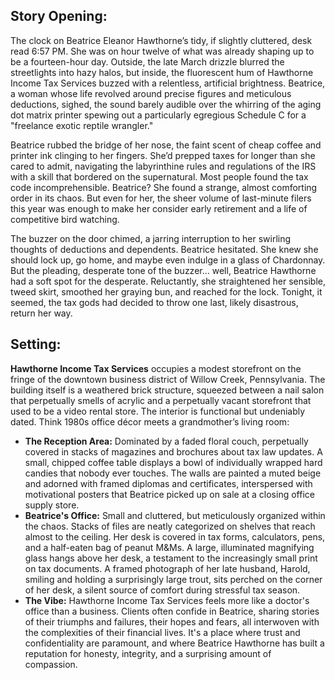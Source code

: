 ## Story Opening:

The clock on Beatrice Eleanor Hawthorne’s tidy, if slightly cluttered, desk read 6:57 PM. She was on hour twelve of what was already shaping up to be a fourteen-hour day. Outside, the late March drizzle blurred the streetlights into hazy halos, but inside, the fluorescent hum of Hawthorne Income Tax Services buzzed with a relentless, artificial brightness. Beatrice, a woman whose life revolved around precise figures and meticulous deductions, sighed, the sound barely audible over the whirring of the aging dot matrix printer spewing out a particularly egregious Schedule C for a "freelance exotic reptile wrangler."

Beatrice rubbed the bridge of her nose, the faint scent of cheap coffee and printer ink clinging to her fingers. She’d prepped taxes for longer than she cared to admit, navigating the labyrinthine rules and regulations of the IRS with a skill that bordered on the supernatural. Most people found the tax code incomprehensible. Beatrice? She found a strange, almost comforting order in its chaos. But even for her, the sheer volume of last-minute filers this year was enough to make her consider early retirement and a life of competitive bird watching.

The buzzer on the door chimed, a jarring interruption to her swirling thoughts of deductions and dependents. Beatrice hesitated. She knew she should lock up, go home, and maybe even indulge in a glass of Chardonnay. But the pleading, desperate tone of the buzzer... well, Beatrice Hawthorne had a soft spot for the desperate. Reluctantly, she straightened her sensible, tweed skirt, smoothed her graying bun, and reached for the lock. Tonight, it seemed, the tax gods had decided to throw one last, likely disastrous, return her way.

## Setting:

**Hawthorne Income Tax Services** occupies a modest storefront on the fringe of the downtown business district of Willow Creek, Pennsylvania. The building itself is a weathered brick structure, squeezed between a nail salon that perpetually smells of acrylic and a perpetually vacant storefront that used to be a video rental store. The interior is functional but undeniably dated. Think 1980s office décor meets a grandmother’s living room:

*   **The Reception Area:** Dominated by a faded floral couch, perpetually covered in stacks of magazines and brochures about tax law updates. A small, chipped coffee table displays a bowl of individually wrapped hard candies that nobody ever touches. The walls are painted a muted beige and adorned with framed diplomas and certificates, interspersed with motivational posters that Beatrice picked up on sale at a closing office supply store.
*   **Beatrice's Office:** Small and cluttered, but meticulously organized within the chaos. Stacks of files are neatly categorized on shelves that reach almost to the ceiling. Her desk is covered in tax forms, calculators, pens, and a half-eaten bag of peanut M&Ms. A large, illuminated magnifying glass hangs above her desk, a testament to the increasingly small print on tax documents. A framed photograph of her late husband, Harold, smiling and holding a surprisingly large trout, sits perched on the corner of her desk, a silent source of comfort during stressful tax season.
*   **The Vibe:** Hawthorne Income Tax Services feels more like a doctor's office than a business. Clients often confide in Beatrice, sharing stories of their triumphs and failures, their hopes and fears, all interwoven with the complexities of their financial lives. It's a place where trust and confidentiality are paramount, and where Beatrice Hawthorne has built a reputation for honesty, integrity, and a surprising amount of compassion.
